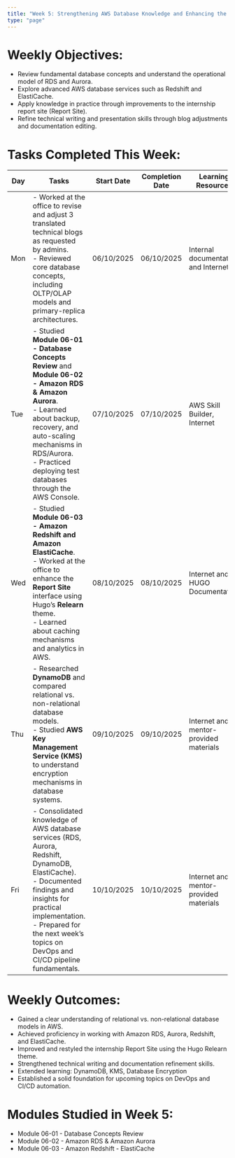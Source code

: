 ```yaml
---
title: "Week 5: Strengthening AWS Database Knowledge and Enhancing the Internship Report Site"
type: "page"
---
```


# Weekly Objectives:

* Review fundamental database concepts and understand the operational model of RDS and Aurora.
* Explore advanced AWS database services such as Redshift and ElastiCache.
* Apply knowledge in practice through improvements to the internship report site (Report Site).
* Refine technical writing and presentation skills through blog adjustments and documentation editing.

# Tasks Completed This Week:

| Day | Tasks                                                                                                                                                                                                                                                         | Start Date | Completion Date | Learning Resources                     |
|-----|---------------------------------------------------------------------------------------------------------------------------------------------------------------------------------------------------------------------------------------------------------------|------------|-----------------|----------------------------------------|
| Mon | - Worked at the office to revise and adjust 3 translated technical blogs as requested by admins. <br> - Reviewed core database concepts, including OLTP/OLAP models and primary-replica architectures.                                                        | 06/10/2025 | 06/10/2025      | Internal documentation and Internet    |
| Tue | - Studied **Module 06-01 - Database Concepts Review** and **Module 06-02 - Amazon RDS & Amazon Aurora**. <br> - Learned about backup, recovery, and auto-scaling mechanisms in RDS/Aurora. <br> - Practiced deploying test databases through the AWS Console. | 07/10/2025 | 07/10/2025      | AWS Skill Builder, Internet            |
| Wed | - Studied **Module 06-03 - Amazon Redshift and Amazon ElastiCache**. <br> - Worked at the office to enhance the **Report Site** interface using Hugo’s **Relearn** theme. <br> - Learned about caching mechanisms and analytics in AWS.                       | 08/10/2025 | 08/10/2025      | Internet and HUGO Documentation        |
| Thu | - Researched **DynamoDB** and compared relational vs. non-relational database models. <br> - Studied **AWS Key Management Service (KMS)** to understand encryption mechanisms in database systems.                                                            | 09/10/2025 | 09/10/2025      | Internet and mentor-provided materials |
| Fri | - Consolidated knowledge of AWS database services (RDS, Aurora, Redshift, DynamoDB, ElastiCache). <br> - Documented findings and insights for practical implementation. <br> - Prepared for the next week’s topics on DevOps and CI/CD pipeline fundamentals. | 10/10/2025 | 10/10/2025      | Internet and mentor-provided materials |

# Weekly Outcomes:

* Gained a clear understanding of relational vs. non-relational database models in AWS.
* Achieved proficiency in working with Amazon RDS, Aurora, Redshift, and ElastiCache.
* Improved and restyled the internship Report Site using the Hugo Relearn theme.
* Strengthened technical writing and documentation refinement skills.
* Extended learning: DynamoDB, KMS, Database Encryption
* Established a solid foundation for upcoming topics on DevOps and CI/CD automation.

# Modules Studied in Week 5:

- Module 06-01 - Database Concepts Review
- Module 06-02 - Amazon RDS & Amazon Aurora
- Module 06-03 - Amazon Redshift - ElastiCache